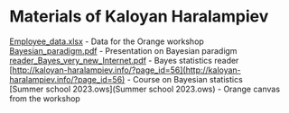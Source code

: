 # Materials of Kaloyan Haralampiev

[Employee_data.xlsx](Employee_data.xlsx) - Data for the Orange workshop   
[Bayesian_paradigm.pdf](Bayesian_paradigm.pdf) - Presentation on Bayesian paradigm     
[reader_Bayes_very_new_Internet.pdf](reader_Bayes_very_new_Internet.pdf) - Bayes statistics reader   
[http://kaloyan-haralampiev.info/?page_id=56](http://kaloyan-haralampiev.info/?page_id=56) - Course on Bayesian statistics   
[Summer school 2023.ows](Summer school 2023.ows) - Orange canvas from the workshop   
